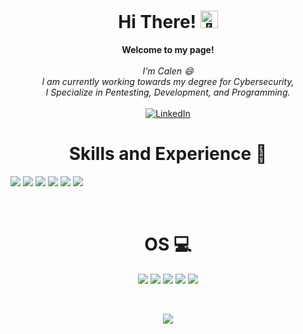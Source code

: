 <h1 align="center">Hi There! <img src="https://github.com/wervlad/wervlad/assets/24524555/766d336d-b87d-44ba-807c-c51de2bc6b4d" width="28px" alt="👋"></h1>

<p align="center">
    <b>Welcome to my page!</b><br><br>
    <i>
        I'm Calen 😄<br>
        I am currently working towards my degree for Cybersecurity,<br>
        I Specialize in Pentesting, Development, and Programming.<br>
 </i><br>
    <a href="https://www.linkedin.com/in/calen-young-b09900268/">
        <img src="https://img.shields.io/badge/LinkedIn-blue?style=flat-square&logo=linkedin" alt="LinkedIn">
    </a>

<br>

<h1 align="center">Skills and Experience 🧠</h1>

<img src="https://img.shields.io/badge/Reverse_Engineering-white?style=for-the-badge&logo=openstreetmap&logoColor=white&labelColor=red&color=red"/> <img src="https://img.shields.io/badge/Network_Reconnaissance-white?style=for-the-badge&logo=apachecassandra&logoColor=white&labelColor=rgb(121%2C%2040%2C%20169)&color=rgb(121%2C%2040%2C%20169)"/> <img src="https://img.shields.io/badge/Binary_Exploitation-black?style=for-the-badge&logo=circuitverse&logoColor=black&labelColor=rgb(157%2C%20255%2C%20179)&color=rgb(157%2C%20255%2C%20179)"/> <img src="https://img.shields.io/badge/CPU_Architecture-white?style=for-the-badge&logo=buffer&logoColor=white&labelColor=rgb(27%2C%2043%2C%20214)&color=rgb(27%2C%2043%2C%20214)"/> <img src="https://img.shields.io/badge/Python-black?style=for-the-badge&logo=python&logoColor=black&labelColor=rgb(255%2C%20171%2C%2030)&color=rgb(255%2C%20171%2C%2030)"/> <img src="https://img.shields.io/badge/Assembly-white?style=for-the-badge&logo=exercism&logoColor=white&labelColor=rgb(160%2C%2078%2C%200)&color=rgb(160%2C%2078%2C%200)"/>

<br>

<h1 align="center">OS 💻</h1>

<p align="center"><img src="https://img.shields.io/badge/Fedora-294172?style=for-the-badge&logo=fedora&logoColor=white" /> <img src="https://img.shields.io/badge/Kali_Linux-557C94?style=for-the-badge&logo=kali-linux&logoColor=white" /> <img src="https://img.shields.io/badge/Linux-FCC624?style=for-the-badge&logo=linux&logoColor=black" /> <img src="https://img.shields.io/badge/Ubuntu-E95420?style=for-the-badge&logo=ubuntu&logoColor=white" /> <img src="https://img.shields.io/badge/Windows-0078D6?style=for-the-badge&logo=windows&logoColor=white" /></p>

<br>

<p align="center">
  <a href="https://github.com/Young00001">
    <img src="https://komarev.com/ghpvc/?username=Young00001&color=blue&style=flat)" />
  </a>
</p>
